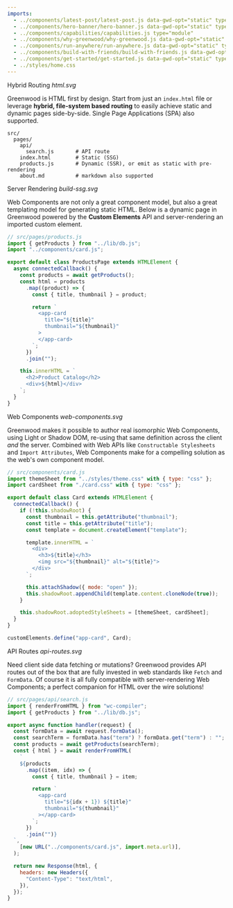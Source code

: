 ```yaml
---
imports:
  - ../components/latest-post/latest-post.js data-gwd-opt="static" type="module"
  - ../components/hero-banner/hero-banner.js data-gwd-opt="static" type="module"
  - ../components/capabilities/capabilities.js type="module"
  - ../components/why-greenwood/why-greenwood.js data-gwd-opt="static" type="module"
  - ../components/run-anywhere/run-anywhere.js data-gwd-opt="static" type="module"
  - ../components/build-with-friends/build-with-friends.js data-gwd-opt="static" type="module"
  - ../components/get-started/get-started.js data-gwd-opt="static" type="module"
  - ../styles/home.css
---
```


<app-latest-post link="/blog/release/v0-29-0/" title="We just released v0.29.0"></app-latest-post>

<app-hero-banner></app-hero-banner>

<app-capabilities></app-capabilities>

<!-- prettier-ignore-start -->
<div class="capabilities-content item1">
  <span>Hybrid Routing</span>
  <i>html.svg</i>
  <p>Greenwood is HTML first by design.  Start from just an <code>index.html</code> file or leverage <strong>hybrid, file-system based routing</strong> to easily achieve static and dynamic pages side-by-side.  Single Page Applications (SPA) also supported.</p>

  ```shell
  src/
    pages/
      api/
        search.js       # API route
      index.html        # Static (SSG)
      products.js       # Dynamic (SSR), or emit as static with pre-rendering
      about.md          # markdown also supported
  ```
</div>

<!-- prettier-ignore-end -->

<!-- prettier-ignore-start -->
<div class="capabilities-content item2">
  <span>Server Rendering</span>
  <i>build-ssg.svg</i>
  <p>Web Components are not only a great component model, but also a great templating model for generating static HTML.  Below is a dynamic page in Greenwood powered by the <strong>Custom Elements</strong> API and server-rendering an imported custom element.</p>

  ```js
  // src/pages/products.js
  import { getProducts } from "../lib/db.js";
  import "../components/card.js";

  export default class ProductsPage extends HTMLElement {
    async connectedCallback() {
      const products = await getProducts();
      const html = products
        .map((product) => {
          const { title, thumbnail } = product;

          return `
            <app-card
              title="${title}"
              thumbnail="${thumbnail}"
            >
            </app-card>
          `;
        })
        .join("");

      this.innerHTML = `
        <h2>Product Catalog</h2>
        <div>${html}</div>
      `;
    }
  }
  ```

</div>

<!-- prettier-ignore-end -->

<!-- prettier-ignore-start -->
<div class="capabilities-content item3">
  <span>Web Components</span>
  <i>web-components.svg</i>
  <p>Greenwood makes it possible to author real isomorphic Web Components, using Light or Shadow DOM, re-using that same definition across the client <em>and</em> the server.  Combined with Web APIs like <code>Constructable Stylesheets</code> and <code>Import Attributes</code>, Web Components make for a compelling solution as the web's own component model.</p>

  ```js
  // src/components/card.js
  import themeSheet from "../styles/theme.css" with { type: "css" };
  import cardSheet from "./card.css" with { type: "css" };

  export default class Card extends HTMLElement {
    connectedCallback() {
      if (!this.shadowRoot) {
        const thumbnail = this.getAttribute("thumbnail");
        const title = this.getAttribute("title");
        const template = document.createElement("template");

        template.innerHTML = `
          <div>
            <h3>${title}</h3>
            <img src="${thumbnail}" alt="${title}">
          </div>
        `;

        this.attachShadow({ mode: "open" });
        this.shadowRoot.appendChild(template.content.cloneNode(true));
      }

      this.shadowRoot.adoptedStyleSheets = [themeSheet, cardSheet];
    }
  }

  customElements.define("app-card", Card);
  ```

</div>

<!-- prettier-ignore-end -->

<!-- prettier-ignore-start -->
<div class="capabilities-content item4">
  <span>API Routes</span>
  <i>api-routes.svg</i>
  <p>Need client side data fetching or mutations?  Greenwood provides API routes out of the box that are fully invested in web standards like <code>Fetch</code> and <code>FormData</code>.  Of course it is all fully compatible with server-rendering Web Components; a perfect companion for HTML over the wire solutions!</p>

  ```js
  // src/pages/api/search.js
  import { renderFromHTML } from "wc-compiler";
  import { getProducts } from "../lib/db.js";

  export async function handler(request) {
    const formData = await request.formData();
    const searchTerm = formData.has("term") ? formData.get("term") : "";
    const products = await getProducts(searchTerm);
    const { html } = await renderFromHTML(
      `
      ${products
        .map((item, idx) => {
          const { title, thumbnail } = item;

          return `
            <app-card
              title="${idx + 1}) ${title}"
              thumbnail="${thumbnail}"
            ></app-card>
          `;
        })
        .join("")}
    `,
      [new URL("../components/card.js", import.meta.url)],
    );

    return new Response(html, {
      headers: new Headers({
        "Content-Type": "text/html",
      }),
    });
  }
  ```
</div>

<!-- prettier-ignore-end -->

<app-build-with-friends></app-build-with-friends>

<app-why-greenwood></app-why-greenwood>

<app-run-anywhere></app-run-anywhere>

<app-get-started></app-get-started>
